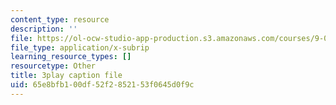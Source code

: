 ```yaml
---
content_type: resource
description: ''
file: https://ol-ocw-studio-app-production.s3.amazonaws.com/courses/9-00sc-introduction-to-psychology-fall-2011/65e8bfb100df52f2852153f0645d0f9c_bihrpOS0qtY.vtt
file_type: application/x-subrip
learning_resource_types: []
resourcetype: Other
title: 3play caption file
uid: 65e8bfb1-00df-52f2-8521-53f0645d0f9c
---
```

